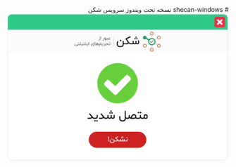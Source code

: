 <div dir="rtl">
# shecan-windows
نسخه تحت ویندوز سرویس شکن

<img src="sshot.png" alt="sshot" width="800"/>
</div>
